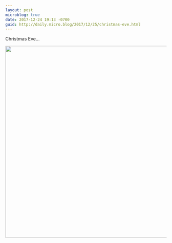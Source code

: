 ```yaml
---
layout: post
microblog: true
date: 2017-12-24 19:13 -0700
guid: http://daily.micro.blog/2017/12/25/christmas-eve.html
---
```

Christmas Eve...


<img src="http://www.barbic.com/uploads/2017/627a308172.jpg" width="600" height="600" />
